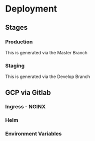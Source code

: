 # Deployment

## Stages

### Production

This is generated via the Master Branch

### Staging

This is generated via the Develop Branch

## GCP via Gitlab

### Ingress - NGINX

### Helm

### Environment Variables